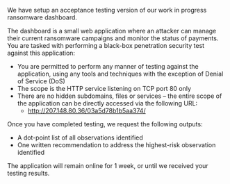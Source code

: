 We have setup an acceptance testing version of our work in progress ransomware dashboard. 

The dashboard is a small web application where an attacker can manage their current ransomware campaigns and monitor the status of payments.
You are tasked with performing a black-box penetration security test against this application:

- You are permitted to perform any manner of testing against the application, using any tools and techniques with the exception of Denial of Service (DoS)
- The scope is the HTTP service listening on TCP port 80 only
- There are no hidden subdomains, files or services – the entire scope of the application can be directly accessed via the following URL:
	- http://207.148.80.36/03a5d78b1b5aa374/

Once you have completed testing, we request the following outputs:

- A dot-point list of all observations identified
- One written recommendation to address the highest-risk observation identified

The application will remain online for 1 week, or until we received your testing results.